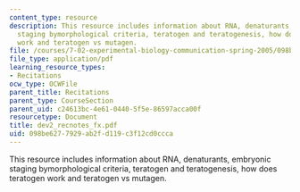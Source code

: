 ```yaml
---
content_type: resource
description: This resource includes information about RNA, denaturants, embryonic
  staging bymorphological criteria, teratogen and teratogenesis, how does teratogen
  work and teratogen vs mutagen.
file: /courses/7-02-experimental-biology-communication-spring-2005/098be6277929ab2fd119c3f12cd0ccca_dev2_recnotes_fx.pdf
file_type: application/pdf
learning_resource_types:
- Recitations
ocw_type: OCWFile
parent_title: Recitations
parent_type: CourseSection
parent_uid: c24613bc-4e61-0440-5f5e-86597acca00f
resourcetype: Document
title: dev2_recnotes_fx.pdf
uid: 098be627-7929-ab2f-d119-c3f12cd0ccca
---
```

This resource includes information about RNA, denaturants, embryonic staging bymorphological criteria, teratogen and teratogenesis, how does teratogen work and teratogen vs mutagen.

